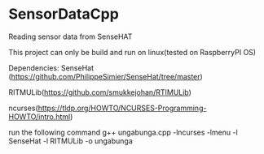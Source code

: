 # SensorDataCpp
Reading sensor data from SenseHAT

This project can only be build and run on linux(tested on RaspberryPI OS)

Dependencies:
SenseHat (https://github.com/PhilippeSimier/SenseHat/tree/master)


RITMULib(https://github.com/smukkejohan/RTIMULib)


ncurses(https://tldp.org/HOWTO/NCURSES-Programming-HOWTO/intro.html)

run the following command
g++ ungabunga.cpp -lncurses -lmenu -l SenseHat -l RITMULib -o ungabunga
